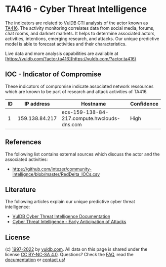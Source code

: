 # TA416 - Cyber Threat Intelligence

The indicators are related to [VulDB CTI analysis](https://vuldb.com/?kb.cti) of the actor known as [TA416](https://vuldb.com/?actor.ta416). The activity monitoring correlates data from social media, forums, chat rooms, and darknet markets. It helps to determine associated actors, activities, intentions, emerging research, and attacks. Our unique predictive model is able to forecast activities and their characteristics.

Live data and more analysis capabilities are available at [https://vuldb.com/?actor.ta416](https://vuldb.com/?actor.ta416)

## IOC - Indicator of Compromise

These indicators of compromise indicate associated network ressources which are known to be part of research and attack activities of TA416.

ID | IP address | Hostname | Confidence
-- | ---------- | -------- | ----------
1 | 159.138.84.217 | ecs-159-138-84-217.compute.hwclouds-dns.com | High

## References

The following list contains external sources which discuss the actor and the associated activities:

* https://github.com/intezer/community-intellignce/blob/master/RedDelta_IOCs.csv

## Literature

The following articles explain our unique predictive cyber threat intelligence:

* [VulDB Cyber Threat Intelligence Documentation](https://vuldb.com/?kb.cti)
* [Cyber Threat Intelligence - Early Anticipation of Attacks](https://www.scip.ch/en/?labs.20201022)

## License

(c) [1997-2022](https://vuldb.com/?kb.changelog) by [vuldb.com](https://vuldb.com/?kb.about). All data on this page is shared under the license [CC BY-NC-SA 4.0](https://creativecommons.org/licenses/by-nc-sa/4.0/). Questions? Check the [FAQ](https://vuldb.com/?kb.faq), read the [documentation](https://vuldb.com/?kb) or [contact us](https://vuldb.com/?contact)!
